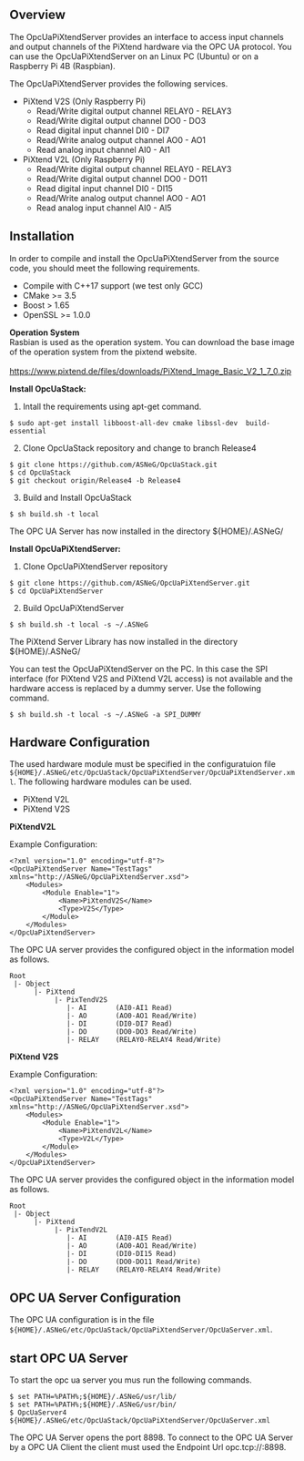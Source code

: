 Overview
--------
The OpcUaPiXtendServer provides an interface to access input channels and output channels of the PiXtend hardware via the OPC UA protocol. You can use the OpcUaPiXtendServer on an Linux PC (Ubuntu) or on a Raspberry Pi 4B (Raspbian).

The OpcUaPiXtendServer provides the following services.

- PiXtend V2S (Only Raspberry Pi)
  - Read/Write digital output channel RELAY0 - RELAY3
  - Read/Write digital output channel DO0 - DO3
  - Read digital input channel DI0 - DI7
  - Read/Write analog output channel AO0 - AO1
  - Read analog input channel AI0 - AI1
- PiXtend V2L (Only Raspberry Pi)
  - Read/Write digital output channel RELAY0 - RELAY3
  - Read/Write digital output channel DO0 - DO11
  - Read digital input channel DI0 - DI15
  - Read/Write analog output channel AO0 - AO1
  - Read analog input channel AI0 - AI5

Installation
------------
In order to compile and install the OpcUaPiXtendServer from the source code, you should meet the following requirements.
- Compile with C++17 support (we test only GCC)
- CMake >= 3.5
- Boost > 1.65
- OpenSSL >= 1.0.0

**Operation System** <br>
Rasbian is used as the operation system. You can download the base image of the operation system from the pixtend website. <br>  
https://www.pixtend.de/files/downloads/PiXtend_Image_Basic_V2_1_7_0.zip

**Install OpcUaStack:**
1. Intall the requirements using apt-get command. 
```
$ sudo apt-get install libboost-all-dev cmake libssl-dev  build-essential
```

2. Clone OpcUaStack repository and change to branch Release4
```
$ git clone https://github.com/ASNeG/OpcUaStack.git
$ cd OpcUaStack
$ git checkout origin/Release4 -b Release4
```

3. Build and Install OpcUaStack
```
$ sh build.sh -t local
```

The OPC UA Server has now installed in the directory ${HOME}/.ASNeG/


**Install OpcUaPiXtendServer:**
1. Clone OpcUaPiXtendServer repository 
```
$ git clone https://github.com/ASNeG/OpcUaPiXtendServer.git
$ cd OpcUaPiXtendServer
```

2. Build OpcUaPiXtendServer
```
$ sh build.sh -t local -s ~/.ASNeG
```

The PiXtend Server Library has now installed in the directory ${HOME}/.ASNeG/

You can test the OpcUaPiXtendServer on the PC. In this case the SPI interface (for PiXtend V2S and PiXtend V2L access) is not available and the hardware access is replaced by a dummy server. Use the following command.
```
$ sh build.sh -t local -s ~/.ASNeG -a SPI_DUMMY
```


Hardware Configuration
----------------------

The used hardware module must be specified in the configuratuion file `${HOME}/.ASNeG/etc/OpcUaStack/OpcUaPiXtendServer/OpcUaPiXtendServer.xml`. The following hardware modules can be used.

- PiXtend V2L
- PiXtend V2S


**PiXtendV2L**

Example Configuration:
```
<?xml version="1.0" encoding="utf-8"?>
<OpcUaPiXtendServer Name="TestTags" xmlns="http://ASNeG/OpcUaPiXtendServer.xsd">
    <Modules>
        <Module Enable="1">
            <Name>PiXtendV2S</Name>
            <Type>V2S</Type>
        </Module>
    </Modules>
</OpcUaPiXtendServer>
```

The OPC UA server provides the configured object in the information model as follows.
```
Root
 |- Object
      |- PiXtend
           |- PixTendV2S
              |- AI       (AI0-AI1 Read)
              |- AO       (AO0-AO1 Read/Write)
              |- DI       (DI0-DI7 Read)
              |- DO       (DO0-DO3 Read/Write)
              |- RELAY    (RELAY0-RELAY4 Read/Write)
```

**PiXtend V2S**

Example Configuration:
```
<?xml version="1.0" encoding="utf-8"?>
<OpcUaPiXtendServer Name="TestTags" xmlns="http://ASNeG/OpcUaPiXtendServer.xsd">
    <Modules>
        <Module Enable="1">
            <Name>PiXtendV2L</Name>
            <Type>V2L</Type>
        </Module>
    </Modules>
</OpcUaPiXtendServer>
```

The OPC UA server provides the configured object in the information model as follows.
```
Root
 |- Object
      |- PiXtend
           |- PixTendV2L
              |- AI       (AI0-AI5 Read)
              |- AO       (AO0-AO1 Read/Write)
              |- DI       (DI0-DI15 Read)
              |- DO       (DO0-DO11 Read/Write)
              |- RELAY    (RELAY0-RELAY4 Read/Write)
```

OPC UA Server Configuration
---------------------------

The OPC UA configuration is in the file `${HOME}/.ASNeG/etc/OpcUaStack/OpcUaPiXtendServer/OpcUaServer.xml`.


start OPC UA Server 
-------------------

To start the opc ua server you mus run the following commands.
```
$ set PATH=%PATH%;${HOME}/.ASNeG/usr/lib/
$ set PATH=%PATH%;${HOME}/.ASNeG/usr/bin/
$ OpcUaServer4 ${HOME}/.ASNeG/etc/OpcUaStack/OpcUaPiXtendServer/OpcUaServer.xml
```

The OPC UA Server opens the port 8898. To connect to the OPC UA Server by a OPC UA Client the client must used the Endpoint Url opc.tcp://<HOSTNAME>:8898.


